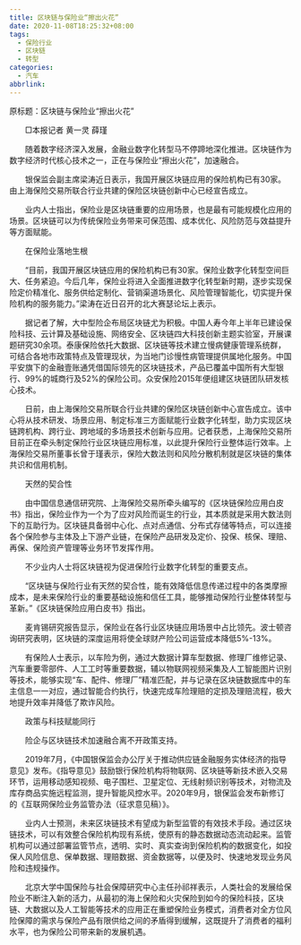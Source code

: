 ```yaml
---
title: 区块链与保险业“擦出火花”
date: 2020-11-08T18:25:32+08:00
tags:
  - 保险行业
  - 区块链
  - 转型
categories:
  - 汽车
abbrlink:
---
```


原标题：区块链与保险业“擦出火花”

　　□本报记者 黄一灵 薛瑾

　　随着数字经济深入发展，金融业数字化转型马不停蹄地深化推进。区块链作为数字经济时代核心技术之一，正在与保险业“擦出火花”，加速融合。

　　银保监会副主席梁涛近日表示，我国开展区块链应用的保险机构已有30家。由上海保险交易所联合行业共建的保险区块链创新中心已经宣告成立。

　　业内人士指出，保险业是区块链重要的应用场景，也是最有可能规模化应用的场景。区块链可以为传统保险业务带来可保范围、成本优化、风险防范与效益提升等方面赋能。

　　在保险业落地生根

　　“目前，我国开展区块链应用的保险机构已有30家。保险业数字化转型空间巨大、任务紧迫。今后几年，保险业将进入全面推进数字化转型新时期，逐步实现保险定价精准化、服务供给定制化、营销渠道场景化、风险管理智能化，切实提升保险机构的服务能力。”梁涛在近日召开的北大赛瑟论坛上表示。

　　据记者了解，大中型险企布局区块链尤为积极。中国人寿今年上半年已建设保险科技、云计算及基础设施、网络安全、区块链四大科技创新主题实验室，开展课题研究30余项。泰康保险依托大数据、区块链等技术建立慢病健康管理系统群，可结合各地市政策特点及管理现状，为当地门诊慢性病管理提供属地化服务。中国平安旗下的金融壹账通凭借国际领先的区块链技术，产品已覆盖中国所有大型银行、99%的城商行及52%的保险公司。众安保险2015年便组建区块链团队研发核心技术。

　　日前，由上海保险交易所联合行业共建的保险区块链创新中心宣告成立。该中心将从技术研发、场景应用、制定标准三方面赋能行业数字化转型，助力实现区块链跨机构、跨行业、跨地域的多场景技术创新与应用。记者获悉，上海保险交易所目前正在牵头制定保险行业区块链应用标准，以此提升保险行业整体运行效率。上海保险交易所董事长曾于瑾表示，保险大数法则和风险分散机制就是区块链的集体共识和信用机制。

　　天然的契合性

　　由中国信息通信研究院、上海保险交易所牵头编写的《区块链保险应用白皮书》指出，保险业作为一个为了应对风险而诞生的行业，其本质就是采用大数法则下的互助行为。区块链具备弱中心化、点对点通信、分布式存储等特点，可以连接各个保险参与主体及上下游产业链，在保险产品研发及定价、投保、核保、理赔、再保、保险资产管理等业务环节发挥作用。

　　不少业内人士将区块链视为促进保险行业数字化转型的重要支点。

　　“区块链与保险行业有天然的契合性，能有效降低信息传递过程中的各类摩擦成本，是未来保险行业的重要基础设施和信任工具，能够推动保险行业整体转型与革新。”《区块链保险应用白皮书》指出。

　　麦肯锡研究报告显示，保险业在各行业区块链应用场景中占比领先。波士顿咨询研究表明，区块链的深度运用将使全球财产险公司运营成本降低5%-13%。

　　有保险人士表示，以车险为例，通过大数据计算车型数据、修理厂维修记录、汽车重要零部件、人工工时等重要数据，辅以物联网视频采集及人工智能图片识别等技术，能够实现“车、配件、修理厂”精准匹配，并与记录在区块链数据库中的车主信息一一对应，通过智能合约执行，快速完成车险理赔的定损及理赔流程，极大地提升效率并降低了欺诈风险。

　　政策与科技赋能同行

　　险企与区块链技术加速融合离不开政策支持。

　　2019年7月，《中国银保监会办公厅关于推动供应链金融服务实体经济的指导意见》发布。《指导意见》鼓励银行保险机构将物联网、区块链等新技术嵌入交易环节，运用移动感知视频、电子围栏、卫星定位、无线射频识别等技术，对物流及库存商品实施远程监测，提升智能风控水平。2020年9月，银保监会发布新修订的《互联网保险业务监管办法（征求意见稿）》。

　　业内人士预测，未来区块链技术有望成为新型监管的有效技术手段。通过区块链技术，可以有效整合保险机构现有系统，使原有的静态数据动态流动起来。监管机构可以通过部署监管节点，透明、实时、真实查询到保险机构的数据变化，如投保人风险信息、保单数据、理赔数据、资金数据等，以便及时、快速地发现业务风险和违规操作。

　　北京大学中国保险与社会保障研究中心主任孙祁祥表示，人类社会的发展给保险业不断注入新的活力，从最初的海上保险和火灾保险到如今的保险科技，区块链、大数据以及人工智能等技术的应用正在重塑保险业务模式，消费者对全方位风险保障的需求与保险产品有限供给之间的矛盾得到缓解，这既提升了消费者的福利水平，也为保险公司带来新的发展机遇。